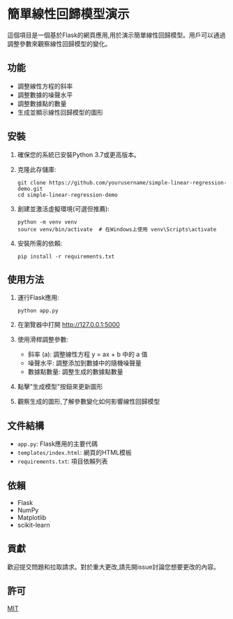 # 簡單線性回歸模型演示

這個項目是一個基於Flask的網頁應用,用於演示簡單線性回歸模型。用戶可以通過調整參數來觀察線性回歸模型的變化。

## 功能

- 調整線性方程的斜率
- 調整數據的噪聲水平
- 調整數據點的數量
- 生成並顯示線性回歸模型的圖形

## 安裝

1. 確保您的系統已安裝Python 3.7或更高版本。

2. 克隆此存儲庫:
   ```
   git clone https://github.com/yourusername/simple-linear-regression-demo.git
   cd simple-linear-regression-demo
   ```

3. 創建並激活虛擬環境(可選但推薦):
   ```
   python -m venv venv
   source venv/bin/activate  # 在Windows上使用 venv\Scripts\activate
   ```

4. 安裝所需的依賴:
   ```
   pip install -r requirements.txt
   ```

## 使用方法

1. 運行Flask應用:
   ```
   python app.py
   ```

2. 在瀏覽器中打開 http://127.0.0.1:5000

3. 使用滑桿調整參數:
   - 斜率 (a): 調整線性方程 y = ax + b 中的 a 值
   - 噪聲水平: 調整添加到數據中的隨機噪聲量
   - 數據點數量: 調整生成的數據點數量

4. 點擊"生成模型"按鈕來更新圖形

5. 觀察生成的圖形,了解參數變化如何影響線性回歸模型

## 文件結構

- `app.py`: Flask應用的主要代碼
- `templates/index.html`: 網頁的HTML模板
- `requirements.txt`: 項目依賴列表

## 依賴

- Flask
- NumPy
- Matplotlib
- scikit-learn

## 貢獻

歡迎提交問題和拉取請求。對於重大更改,請先開issue討論您想要更改的內容。

## 許可

[MIT](https://choosealicense.com/licenses/mit/)